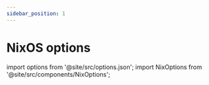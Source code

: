 ```yaml
---
sidebar_position: 1
---
```


# NixOS options

import options from '@site/src/options.json';
import NixOptions from '@site/src/components/NixOptions';

<NixOptions options={options} />
